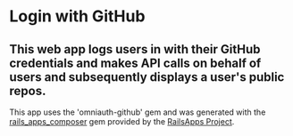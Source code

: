 Login with GitHub
================
This web app logs users in with their GitHub credentials and makes API calls on behalf of users and subsequently displays a user's public repos. 
-----------
This app uses the 'omniauth-github' gem and was generated with the [rails_apps_composer](https://github.com/RailsApps/rails_apps_composer) gem
provided by the [RailsApps Project](http://railsapps.github.io/).
